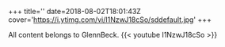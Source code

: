 +++
title=''
date=2018-08-02T18:01:43Z
cover='https://i.ytimg.com/vi/I1NzwJ18cSo/sddefault.jpg'
+++

All content belongs to GlennBeck.
{{< youtube I1NzwJ18cSo >}}
